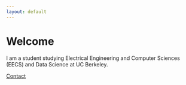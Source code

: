 ```yaml
---
layout: default
---
```


# Welcome

I am a student studying Electrical Engineering and Computer Sciences (EECS) and Data Science at UC Berkeley. 

[Contact](https://luzray56.github.io/contact)
